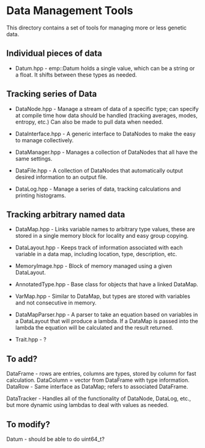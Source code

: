 # Data Management Tools

This directory contains a set of tools for managing more or less genetic data.


## Individual pieces of data

* Datum.hpp - emp::Datum holds a single value, which can be a string or a float.  It shifts
  between these types as needed.


## Tracking series of Data

* DataNode.hpp - Manage a stream of data of a specific type; can specify at compile time how
  data should be handled (tracking averages, modes, entropy, etc.)  Can also be made to
  pull data when needed.

* DataInterface.hpp - A generic interface to DataNodes to make the easy to manage collectively.

* DataManager.hpp - Manages a collection of DataNodes that all have the same settings.

* DataFile.hpp - A collection of DataNodes that automatically output desired information to
  an output file.

* DataLog.hpp - Manage a series of data, tracking calculations and printing histograms.


## Tracking arbitrary named data

* DataMap.hpp - Links variable names to arbitrary type values, these are stored in a single
  memory block for locality and easy group copying.

* DataLayout.hpp - Keeps track of information associated with each variable in a data map,
  including location, type, description, etc.

* MemoryImage.hpp - Block of memory managed using a given DataLayout.

* AnnotatedType.hpp - Base class for objects that have a linked DataMap.

* VarMap.hpp - Similar to DataMap, but types are stored with variables and not consecutive
  in memory.

* DataMapParser.hpp - A parser to take an equation based on variables in a DataLayout that
  will produce a lambda.  If a DataMap is passed into the lambda the equation will be
  calculated and the result returned.
  
* Trait.hpp - ?


## To add?

DataFrame - rows are entries, columns are types, stored by column for fast calculation.
DataColumn = vector from DataFrame with type information.
DataRow - Same interface as DataMap; refers to associated DataFrame.

DataTracker - Handles all of the functionality of DataNode, DataLog, etc., but more dynamic
  using lambdas to deal with values as needed.
  

## To modify?

Datum - should be able to do uint64_t?